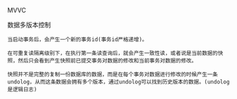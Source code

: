 MVVC

数据多版本控制

    当启动事务后，会产生一个新的事务id(事务id严格递增)。
    
    在可重复读隔离级别下，在执行第一条读查询后，就会产生一致性读，或者说是当前数据的快照，然后只会看到产生快照前已提交事务对数据的修改和当前事务对数据的修改。
    
    快照并不是完整的复制一份数据库的数据，而是在每个事务对数据进行修改的时候产生一条undolog，从而这条数据会拥有多个版本，通过undolog可以找到历史版本的数据。(undolog是逻辑日志)

